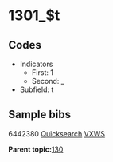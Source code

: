 # 1301\_$t

## Codes

-   Indicators
    -   First: 1
    -   Second: \_
-   Subfield: t

## Sample bibs

6442380 [Quicksearch](https://search.library.yale.edu/catalog/6442380) [VXWS](http://prodorbis.library.yale.edu:7014/vxws/GetHoldingsService?bibId=6442380)

**Parent topic:**[130](../../tags/130/130.md)

